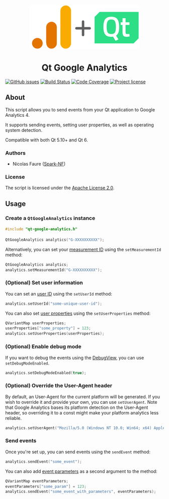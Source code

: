 <p align="center"><img src="readme-icon.png" alt="" /></p>
<h1 align="center">Qt Google Analytics</h1>

[![GitHub issues](https://img.shields.io/github/issues/Spark-NF/qt-google-analytics.svg)](https://github.com/Spark-NF/qt-google-analytics/issues)
[![Build Status](https://img.shields.io/github/actions/workflow/status/Spark-NF/qt-google-analytics/test.yml)](https://github.com/Spark-NF/qt-google-analytics/actions)
[![Code Coverage](https://img.shields.io/codecov/c/github/Spark-NF/qt-google-analytics.svg)](https://codecov.io/gh/Spark-NF/qt-google-analytics)
[![Project license](https://img.shields.io/github/license/Spark-NF/qt-google-analytics.svg)](https://raw.githubusercontent.com/Spark-NF/qt-google-analytics/master/LICENSE)

## About
This script allows you to send events from your Qt application to Google Analytics 4.

It supports sending events, setting user properties, as well as operating system detection.

Compatible with both Qt 5.10+ and Qt 6.

### Authors
* Nicolas Faure ([Spark-NF](https://github.com/Spark-NF))

### License
The script is licensed under the [Apache License 2.0](http://www.apache.org/licenses/LICENSE-2.0).

## Usage

### Create a `QtGoogleAnalytics` instance
```cpp
#include "qt-google-analytics.h"

QtGoogleAnalytics analytics("G-XXXXXXXXXX");
```

Alternatively, you can set your [measurement ID](https://support.google.com/analytics/answer/12270356) using the `setMeasurementId` method:
```cpp
QtGoogleAnalytics analytics;
analytics.setMeasurementId("G-XXXXXXXXXX");
```

### (Optional) Set user information
You can set an [user ID](https://support.google.com/analytics/answer/3123662) using the `setUserId` method:
```cpp
analytics.setUserId("some-unique-user-id");
```

You can also set [user properties](https://support.google.com/analytics/answer/9355671) using the `setUserProperties` method:
```cpp
QVariantMap userProperties;
userProperties["some_property"] = 123;
analytics.setUserProperties(userProperties);
```

### (Optional) Enable debug mode
If you want to debug the events using the [DebugView](https://support.google.com/analytics/answer/7201382), you can use `setDebugModeEnabled`.

```cpp
analytics.setDebugModeEnabled(true);
```

### (Optional) Override the User-Agent header
By default, an User-Agent for the current platform will be generated. If you wish to override it and provide your own, you can use `setUserAgent`. Note that Google Analytics bases its platform detection on the User-Agent header, so overriding it to a const might make your platform analytics less reliable.

```cpp
analytics.setUserAgent("Mozilla/5.0 (Windows NT 10.0; Win64; x64) AppleWebKit/537.36 (KHTML, like Gecko) Chrome/114.0.0.0 Safari/537.36");
```

### Send events
Once you're set up, you can send events using the `sendEvent` method:
```cpp
analytics.sendEvent("some_event");
```

You can also add [event parameters](https://support.google.com/analytics/answer/13675006) as a second argument to the method:
```cpp
QVariantMap eventParameters;
eventParameters["some_param"] = 123;
analytics.sendEvent("some_event_with_parameters", eventParameters);
```
